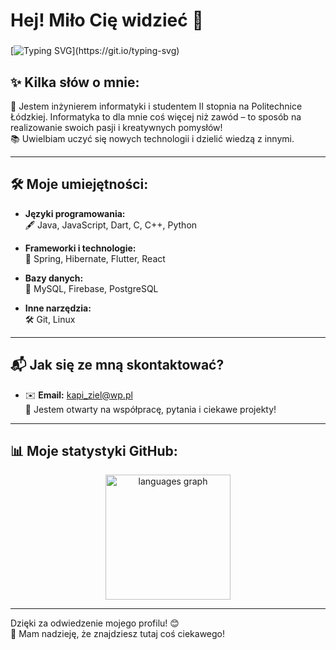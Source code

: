 # Hej! Miło Cię widzieć 👋

###

[![Typing SVG](https://readme-typing-svg.herokuapp.com?font=Fira+Code&size=38&duration=3000&pause=5&multiline=true&width=1400&height=50&lines=Jestem+Kacper!+💻;Inżynier+Informatyki+%26+student+Politechniki+Łódzkiej.;Kodowanie+to+moja+pasja!)](https://git.io/typing-svg)

## ✨ Kilka słów o mnie:

🌟 Jestem inżynierem informatyki i studentem II stopnia na Politechnice Łódzkiej. Informatyka to dla mnie coś więcej niż zawód – to sposób na realizowanie swoich pasji i kreatywnych pomysłów!  
📚 Uwielbiam uczyć się nowych technologii i dzielić wiedzą z innymi.

---

## 🛠️ Moje umiejętności:

- **Języki programowania:**  
  🖋️ Java, JavaScript, Dart, C, C++, Python  

- **Frameworki i technologie:**  
  🚀 Spring, Hibernate, Flutter, React  

- **Bazy danych:**  
  💾 MySQL, Firebase, PostgreSQL  

- **Inne narzędzia:**  
  🛠️ Git, Linux  

---

## 📬 Jak się ze mną skontaktować?

- ✉️ **Email:** [kapi_ziel@wp.pl](mailto:kapi_ziel@wp.pl)  
📩 Jestem otwarty na współpracę, pytania i ciekawe projekty!

---

## 📊 Moje statystyki GitHub:

<div align="center">
  <img src="https://github-readme-stats.vercel.app/api/top-langs?username=KZielinskii&locale=en&hide_title=true&layout=compact&card_width=320&langs_count=10&theme=github_dark&hide_border=true&order=2" height="200" alt="languages graph" />
</div>

---

Dzięki za odwiedzenie mojego profilu! 😊  
📖 Mam nadzieję, że znajdziesz tutaj coś ciekawego!
